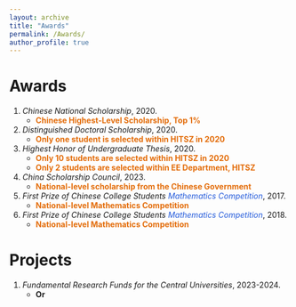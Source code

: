 ```yaml
---
layout: archive
title: "Awards"
permalink: /Awards/
author_profile: true
---
```


Awards
======
1. *Chinese National Scholarship*, 2020.
   - <font color="#e36c09">**Chinese Highest-Level Scholarship, Top 1%**</font>
2. *Distinguished Doctoral Scholarship*, 2020.
   - <font color="#e36c09">**Only one student is selected within HITSZ in 2020**</font>
3. *Highest Honor of Undergraduate Thesis*, 2020.
   - <font color="#e36c09">**Only 10 students are selected within HITSZ in 2020**</font>
   - <font color="#e36c09">**Only 2 students are selected within EE Department, HITSZ**</font>
4. *China Scholarship Council*, 2023.
   - <font color="#e36c09">**National-level scholarship from the Chinese Government**</font>
5. *First Prize of Chinese College Students <font color="#245bdb">Mathematics Competition</font>*, 2017.
   - <font color="#e36c09">**National-level Mathematics Competition**</font>
6. *First Prize of Chinese College Students <font color="#245bdb">Mathematics Competition</font>*, 2018.
   - <font color="#e36c09">**National-level Mathematics Competition**</font>

Projects
===
1. *Fundamental Research Funds for the Central Universities*, 2023-2024.
   - **Or**

  



